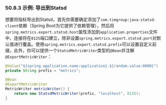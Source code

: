 ### 50.8.3 示例: 导出到Statsd

想要将指标导出到Statsd，首先你需要确定添加了`com.timgroup:java-statsd-client`依赖（Spring Boot为它提供了依赖管理），然后将`spring.metrics.export.statsd.host`属性添加到`application.properties`文件中，连接将在`8125`端口建立，除非设置`spring.metrics.export.statsd.port`对默认值进行覆盖。使用`spring.metrics.export.statsd.prefix`可以设置自定义前缀，此外，你可以提供一个`StatsdMetricWriter`类型的`@Bean`并注解`@ExportMetricWriter`：
```java
@Value("${spring.application.name:application}.${random.value:0000}")
private String prefix = "metrics";

@Bean
@ExportMetricWriter
MetricWriter metricWriter() {
	return new StatsdMetricWriter(prefix, "localhost", 8125);
}
```
